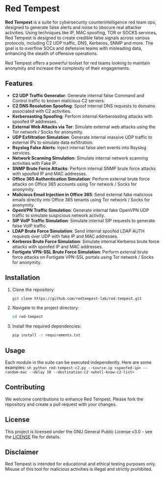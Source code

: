 # Red Tempest

**Red Tempest** is a suite for cybersecurity counterintelligence red team ops, designed to generate false alerts and noise to obscure real attacker activities. Using techniques like IP, MAC spoofing, TOR or SOCKS services, Red Tempest is designed to create credible false signals across various protocols, including C2 UDP traffic, DNS, Kerberos, SNMP and more. The goal is to overflow SOCs and defensive teams with misleading data, enhancing the stealth of offensive operations. 

Red Tempest offers a powerful toolset for red teams looking to maintain anonymity and increase the complexity of their engagements.

## Features

- **C2 UDP Traffic Generator**: Generate internal false Command and Control traffic to known malicious C2 servers.
- **C2 DNS Resolution Spoofing**: Spoof internal DNS requests to domains associated with C2 activities.
- **Kerberoasting Spoofing**: Perform internal Kerberoasting attacks with spoofed IP addresses.
- **External Web Attacks via Tor**: Simulate external web attacks using the Tor network / Socks for anonymity.
- **UDP Exfiltration Simulation**: Generate internal massive UDP traffic to external IPs to simulate data exfiltration.
- **Rsyslog False Alerts**: Inject internal false alert events into Rsyslog services.
- **Network Scanning Simulation**: Simulate internal network scanning activities with Fake IP.
- **SNMP Brute Force Attacks**: Perform internal SNMP brute force attacks with spoofed IP and MAC addresses.
- **Office 365 Authentication Simulation**: Perform external brute force attacks on Office 365 accounts using Tor network / Socks for anonymity.
- **Malicious Email Injection in Office 365**: Send external fake malicious emails directly into Office 365 tenants using Tor network / Socks for anonymity.
- **OpenVPN Traffic Simulation**: Generate internal fake OpenVPN UDP traffic to simulate suspicious network activity.
- **SIP VoIP Traffic Simulation**: Simulate internal SIP requests to generate false VoIP traffic.
- **LDAP Brute Force Simulation**: Send internal spoofed LDAP AUTH requests over UDP with fake IP and MAC addresses.
- **Kerberos Brute Force Simulation**: Simulate internal Kerberos brute force attacks with spoofed IP and MAC addresses.
- **Fortigate VPN-SSL Brute Force Simulation**: Perform external brute force attacks on Fortigate VPN-SSL portals using Tor network / Socks for anonymity.

## Installation

1. Clone the repository:
    ```sh
    git clone https://github.com/redtempest-lab/red-tempest.git
    ```
2. Navigate to the project directory:
    ```sh
    cd red-tempest
    ```
3. Install the required dependencies:
    ```sh
    pip install -r requirements.txt
    ```

## Usage

Each module in the suite can be executed independently. Here are some examples:
    ```sh
    python red-tempest-c2.py --source-ip <spoofed-ip> --random-mac --delay 10 --destination-c2 <whell-know-c2-list>
    ```
## Contributing

We welcome contributions to enhance Red Tempest. Please fork the repository and create a pull request with your changes.

## License

This project is licensed under the GNU General Public License v3.0 - see the [LICENSE](LICENSE) file for details.

## Disclaimer

Red Tempest is intended for educational and ethical testing purposes only. Misuse of this tool for malicious activities is illegal and strictly prohibited.


